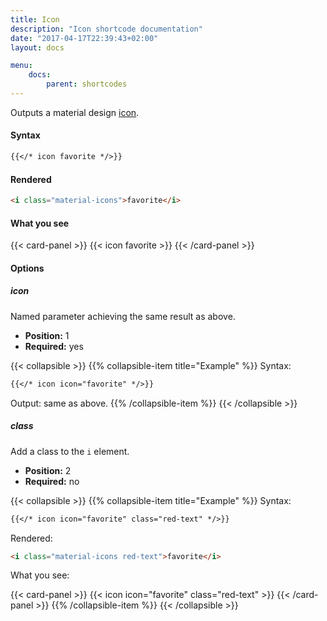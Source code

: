 ```yaml
---
title: Icon
description: "Icon shortcode documentation"
date: "2017-04-17T22:39:43+02:00"
layout: docs

menu:
    docs:
        parent: shortcodes
---
```


Outputs a material design [icon](http://materializecss.com/icons.html).


#### Syntax

``` markdown
{{</* icon favorite */>}}
```


#### Rendered

``` html
<i class="material-icons">favorite</i>
```


#### What you see

{{< card-panel >}}
{{< icon favorite >}}
{{< /card-panel >}}


#### Options

##### icon

Named parameter achieving the same result as above.

- **Position:** 1
- **Required:** yes


{{< collapsible >}}
    {{% collapsible-item title="Example" %}}
Syntax:

``` markdown
{{</* icon icon="favorite" */>}}
```

Output: same as above.
    {{% /collapsible-item %}}
{{< /collapsible >}}


##### class

Add a class to the `i` element.

- **Position:** 2
- **Required:** no


{{< collapsible >}}
    {{% collapsible-item title="Example" %}}
Syntax:

``` markdown
{{</* icon icon="favorite" class="red-text" */>}}
```

Rendered:

``` html
<i class="material-icons red-text">favorite</i>
```

What you see:

{{< card-panel >}}
{{< icon icon="favorite" class="red-text" >}}
{{< /card-panel >}}
    {{% /collapsible-item %}}
{{< /collapsible >}}
